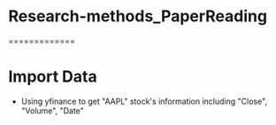 # Research-methods_PaperReading
=============
# Import Data
- Using yfinance to get "AAPL" stock's information including "Close", "Volume", "Date"
